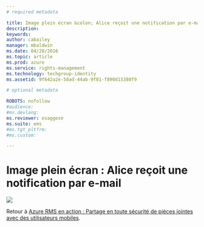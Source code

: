 ```yaml
---
# required metadata

title: Image plein écran &colon; Alice reçoit une notification par e-mail | Azure RMS
description:
keywords:
author: cabailey
manager: mbaldwin
ms.date: 04/28/2016
ms.topic: article
ms.prod: azure
ms.service: rights-management
ms.technology: techgroup-identity
ms.assetid: 9f642a2e-58ad-44ab-9f81-f890d15380f9

# optional metadata

ROBOTS: nofollow
#audience:
#ms.devlang:
ms.reviewer: esaggese
ms.suite: ems
#ms.tgt_pltfrm:
#ms.custom:

---
```


# Image plein écran : Alice reçoit une notification par e-mail
![](./media/AzRMS_StoryboardEmaill4.PNG)

Retour à [Azure RMS en action : Partage en toute sécurité de pièces jointes avec des utilisateurs mobiles](http://technet.microsoft.com/library/jj585026.aspx).



<!--HONumber=Apr16_HO3-->


